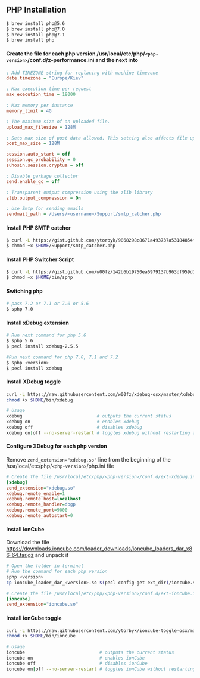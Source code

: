 ## PHP Installation

```bash
$ brew install php@5.6
$ brew install php@7.0
$ brew install php@7.1
$ brew install php
```

#### Create the file for each php version /usr/local/etc/php/`<php-version>`/conf.d/z-performance.ini and the next into
```ini
; Add TIMEZONE string for replacing with machine timezone
date.timezone = "Europe/Kiev"

; Max execution time per request
max_execution_time = 18000

; Max memory per instance
memory_limit = 4G

; The maximum size of an uploaded file.
upload_max_filesize = 128M

; Sets max size of post data allowed. This setting also affects file upload. To upload large files, this value must be larger than upload_max_filesize
post_max_size = 128M

session.auto_start = off
session.gc_probability = 0
suhosin.session.cryptua = off

; Disable garbage collector
zend.enable_gc = off

; Transparent output compression using the zlib library
zlib.output_compression = On

; Use Smtp for sending emails
sendmail_path = /Users/<username>/Support/smtp_catcher.php
```

#### Install PHP SMTP catcher
```bash
$ curl -L https://gist.github.com/ytorbyk/9868298c8671a493737a53184854f0b9/raw > $HOME/Support/smtp_catcher.php
$ chmod +x $HOME/Support/smtp_catcher.php
```

#### Install PHP Switcher Script
```bash
$ curl -L https://gist.github.com/w00fz/142b6b19750ea6979137b963df959d11/raw > $HOME/bin/sphp
$ chmod +x $HOME/bin/sphp
```
#### Switching php
```bash
# pass 7.2 or 7.1 or 7.0 or 5.6 
$ sphp 7.0
```

#### Install xDebug extension
```bash
# Run next command for php 5.6
$ sphp 5.6
$ pecl install xdebug-2.5.5

#Run next command for php 7.0, 7.1 and 7.2
$ sphp <version>
$ pecl install xdebug
```

#### Install XDebug toggle
```bash
curl -L https://raw.githubusercontent.com/w00fz/xdebug-osx/master/xdebug-toggle > $HOME/bin/xdebug
chmod +x $HOME/bin/xdebug

# Usage
xdebug                            # outputs the current status
xdebug on                         # enables xdebug
xdebug off                        # disables xdebug
xdebug on|off --no-server-restart # toggles xdebug without restarting apache or php-fpm
```
#### Configure XDebug for each php version

Remove `zend_extension="xdebug.so"` line from the beginning of the /usr/local/etc/php/`<php-version>`/php.ini file

```ini
# Create the file /usr/local/etc/php/<php-version>/conf.d/ext-xdebug.ini and add the next into it
[xdebug]
zend_extension="xdebug.so"
xdebug.remote_enable=1
xdebug.remote_host=localhost
xdebug.remote_handler=dbgp
xdebug.remote_port=9000
xdebug.remote_autostart=0
```

#### Install ionCube

Download the file https://downloads.ioncube.com/loader_downloads/ioncube_loaders_dar_x86-64.tar.gz and unpack it
```bash
# Open the folder in terminal
# Run the command for each php version
sphp <version>
cp ioncube_loader_dar_<version>.so $(pecl config-get ext_dir)/ioncube.so
```
```ini
# Create the file /usr/local/etc/php/<php-version>/conf.d/ext-ioncube.ini and add the next into it
[ioncube]
zend_extension="ioncube.so"
```

#### Install ionCube toggle
```bash
curl -L https://raw.githubusercontent.com/ytorbyk/ioncube-toggle-osx/master/ioncube-toggle > $HOME/bin/ioncube
chmod +x $HOME/bin/ioncube

# Usage
ioncube                            # outputs the current status
ioncube on                         # enables ionCube
ioncube off                        # disables ionCube
ioncube on|off --no-server-restart # toggles ionCube without restarting apache or php-fpm
```
